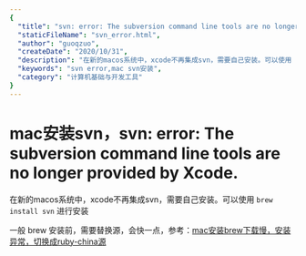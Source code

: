 ```yaml
---
{
  "title": "svn: error: The subversion command line tools are no longer provided by Xcode",
  "staticFileName": "svn_error.html",
  "author": "guoqzuo",
  "createDate": "2020/10/31",
  "description": "在新的macos系统中，xcode不再集成svn，需要自己安装。可以使用 `brew install svn` 进行安装。一般 brew 安装前，需要替换源，会快一点，参考：[mac安装brew下载慢，安装异常，切换成ruby-china源](http://www.zuo11.com/blog/2020/10/brew_slow.html)",
  "keywords": "svn error,mac svn安装",
  "category": "计算机基础与开发工具"
}
---
```

# mac安装svn，svn: error: The subversion command line tools are no longer provided by Xcode.

在新的macos系统中，xcode不再集成svn，需要自己安装。可以使用 `brew install svn` 进行安装

一般 brew 安装前，需要替换源，会快一点，参考：[mac安装brew下载慢，安装异常，切换成ruby-china源](http://www.zuo11.com/blog/2020/10/brew_slow.html)